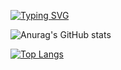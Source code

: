 [![Typing SVG](https://readme-typing-svg.herokuapp.com?font=jetbrains+mono&size=23&color=BB9AF7&background=414868&width=495&lines=Adri%C3%A0+Juanola+-%3E+Devops+Engineer+%3C3)](https://git.io/typing-svg)

![Anurag's GitHub stats](https://github-readme-stats.vercel.app/api?username=killersalt&show_icons=true&theme=tokyonight&count_private=true&hide=stars)

[![Top Langs](https://github-readme-stats.vercel.app/api/top-langs/?username=killersalt&theme=tokyonight)](https://github.com/anuraghazra/github-readme-stats)
